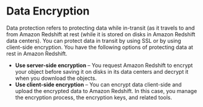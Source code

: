 # Data Encryption<a name="security-encryption"></a>

Data protection refers to protecting data while in\-transit \(as it travels to and from Amazon Redshift at rest \(while it is stored on disks in Amazon Redshift data centers\)\. You can protect data in transit by using SSL or by using client\-side encryption\. You have the following options of protecting data at rest in Amazon Redshift\.
+ **Use server\-side encryption** – You request Amazon Redshift to encrypt your object before saving it on disks in its data centers and decrypt it when you download the objects\. 
+ **Use client\-side encryption** – You can encrypt data client\-side and upload the encrypted data to Amazon Redshift\. In this case, you manage the encryption process, the encryption keys, and related tools\.